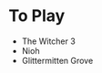 <!-- TITLE: Games To Play -->
<!-- SUBTITLE: Some games that SuperCoins should play and potentially stream -->
# To Play
* The Witcher 3
* Nioh
* Glittermitten Grove